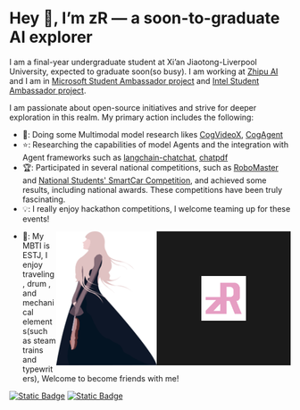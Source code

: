 # Hey 👋, I’m zR — a soon-to-graduate AI explorer
I am a final-year undergraduate student at Xi’an Jiaotong-Liverpool University, expected to graduate soon(so busy). I am working at [Zhipu AI](https://www.zhipuai.cn) and I am in [Microsoft Student Ambassador project](https://mvp.microsoft.com/zh-CN/studentambassadors/profile/71e8bffc-1c55-4788-ae8c-49fa009ac99d) and [Intel Student Ambassador project](https://www.intel.com/content/www/us/en/developer/community/ambassadors.html). 

I am passionate about open-source initiatives and strive for deeper exploration in this realm. My primary action includes the following:

+ 📄: Doing some Multimodal model research likes [CogVideoX](https://arxiv.org/abs/2408.06072), [CogAgent](https://arxiv.org/abs/2312.08914)
+ ⭐: Researching the capabilities of model Agents and the integration with Agent frameworks such as [langchain-chatchat](https://github.com/chatchat-space/Langchain-Chatchat),  [chatpdf](https://github.com/CosmosShadow/gptpdf) 
+ 🏆: Participated in several national competitions, such as [RoboMaster](https://www.robomaster.com/en-US) and [National Students' SmartCar Competition](https://www.smartcar.zone), and achieved some results, including national awards. These competitions have been truly fascinating.
+ 💡: I really enjoy hackathon competitions, I welcome teaming up for these events!
 
<a>
  <img align="right" src="https://github.com/zRzRzRzRzRzRzR/zRzRzRzRzRzRzR/blob/main/Pic/logo2.png"  width="80" height="80" border="80"/>
</a>
<a>
  <img align="right" src="https://github.com/zRzRzRzRzRzRzR/zRzRzRzRzRzRzR/blob/main/Pic/1.png" width="180" height="240"/>
</a>

+ 🌿: My MBTI is ESTJ, I enjoy traveling, drum , and mechanical elements(such as steam trains and typewriters), Welcome to become friends with me!

[![Static Badge](https://img.shields.io/badge/X-zR-blue?style=social&logo=twitter&logoColor=blue&link=https%3A%2F%2Ftwitter.com%2FzRdianjiao)](https://twitter.com/zRdianjiao)
[![Static Badge](https://img.shields.io/badge/%F0%9F%93%95-%E5%B0%8F%E7%BA%A2%E4%B9%A6-FF2442?style=social&logoColor=white&link=https%3A%2F%2Fwww.xiaohongshu.com%2Fuser%2Fprofile%2F6113856b00000000010046b5)](https://www.xiaohongshu.com/user/profile/6113856b00000000010046b5)
